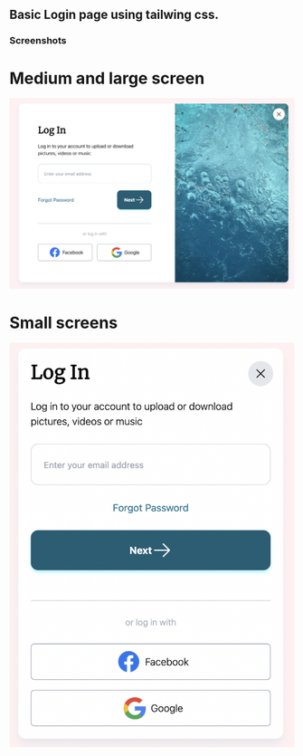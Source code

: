 ## Basic Login page using tailwing css. 

### Screenshots

# Medium and large screen
![Full-Screen-Image](./assets/full.png)

# Small screens
![Small-Screen-Image](./assets/half.png)
